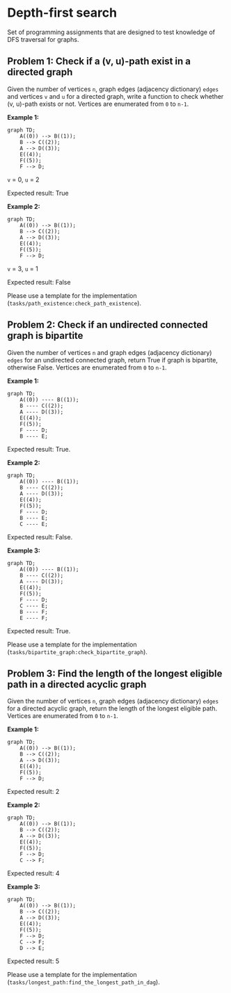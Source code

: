 # Depth-first search
Set of programming assignments that are designed to test knowledge of DFS traversal for graphs.

## Problem 1: Check if a (v, u)-path exist in a directed graph

Given the number of vertices `n`, graph edges (adjacency dictionary) `edges` and vertices `v` and `u` for a directed graph, write a function to check whether (v, u)-path exists or not. Vertices are enumerated from `0` to `n-1`.


**Example 1:**
```mermaid
graph TD;
    A((0)) --> B((1));
    B --> C((2));
    A --> D((3));
    E((4));
    F((5));
    F --> D;
```
`v` = 0, `u` = 2

Expected result: True


**Example 2:**
```mermaid
graph TD;
    A((0)) --> B((1));
    B --> C((2));
    A --> D((3));
    E((4));
    F((5));
    F --> D;
```
`v` = 3, `u` = 1

Expected result: False


Please use a template for the implementation (`tasks/path_existence:check_path_existence`).


## Problem 2: Check if an undirected connected graph is bipartite

Given the number of vertices `n` and graph edges (adjacency dictionary) `edges` for an undirected connected graph, return True if graph is bipartite, otherwise False. Vertices are enumerated from `0` to `n-1`.

**Example 1:**
```mermaid
graph TD;
    A((0)) ---- B((1));
    B ---- C((2));
    A ---- D((3));
    E((4));
    F((5));
    F ---- D;
    B ---- E;
```

Expected result: True.

**Example 2:**
```mermaid
graph TD;
    A((0)) ---- B((1));
    B ---- C((2));
    A ---- D((3));
    E((4));
    F((5));
    F ---- D;
    B ---- E;
    C ---- E;
```

Expected result: False.

**Example 3:**
```mermaid
graph TD;
    A((0)) ---- B((1));
    B ---- C((2));
    A ---- D((3));
    E((4));
    F((5));
    F ---- D;
    C ---- E;
    B ---- F;
    E ---- F;
```

Expected result: True.

Please use a template for the implementation (`tasks/bipartite_graph:check_bipartite_graph`).


## Problem 3: Find the length of the longest eligible path in a directed acyclic graph

Given the number of vertices `n`, graph edges (adjacency dictionary) `edges` for a directed acyclic graph, return the length of the longest eligible path. Vertices are enumerated from `0` to `n-1`.

**Example 1:**
```mermaid
graph TD;
    A((0)) --> B((1));
    B --> C((2));
    A --> D((3));
    E((4));
    F((5));
    F --> D;
```

Expected result: 2

**Example 2:**
```mermaid
graph TD;
    A((0)) --> B((1));
    B --> C((2));
    A --> D((3));
    E((4));
    F((5));
    F --> D;
    C --> F;
```

Expected result: 4

**Example 3:**
```mermaid
graph TD;
    A((0)) --> B((1));
    B --> C((2));
    A --> D((3));
    E((4));
    F((5));
    F --> D;
    C --> F;
    D --> E;
```

Expected result: 5


Please use a template for the implementation (`tasks/longest_path:find_the_longest_path_in_dag`).
